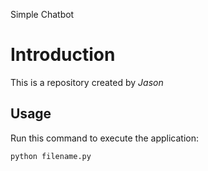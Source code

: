 
Simple Chatbot
# Introduction


This is a repository created by *Jason*


## Usage


Run this command to execute the application:


`python filename.py`

 
